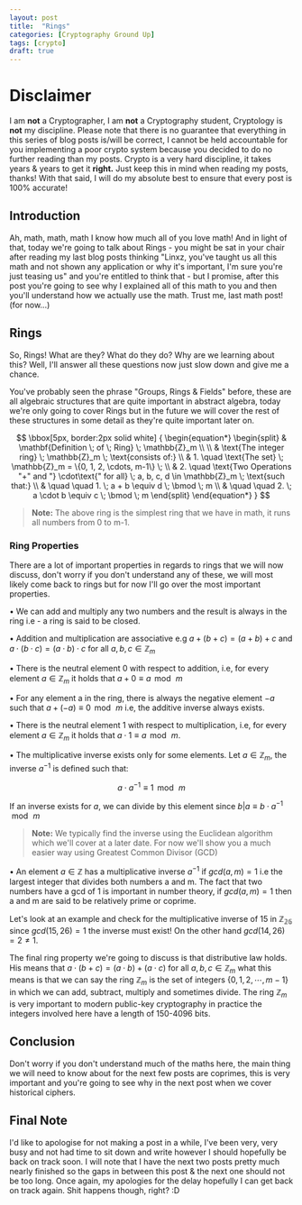 ```yaml
---
layout: post
title:  "Rings"
categories: [Cryptography Ground Up]
tags: [crypto]
draft: true
---
```


# Disclaimer

I am **not** a Cryptographer, I am **not** a Cryptography student, Cryptology is **not** my discipline. Please note that there is no guarantee that everything in this series of blog posts is/will be correct, I cannot be held accountable for you implementing a poor crypto system because you decided to do no further reading than my posts. Crypto is a very hard discipline, it takes years & years to get it **right.** Just keep this in mind when reading my posts, thanks! With that said, I will do my absolute best to ensure that every post is 100% accurate!

## Introduction

Ah, math, math, math I know how much all of you love math! And in light of that, today we're going to talk about Rings - you might be sat in your chair after reading my last blog posts thinking "Linxz, you've taught us all this math and not shown any application or why it's important, I'm sure you're just teasing us" and you're entitled to think that - but I promise, after this post you're going to see why I explained all of this math to you and then you'll understand how we actually use the math. Trust me, last math post! (for now...)

## Rings

So, Rings! What are they? What do they do? Why are we learning about this? Well, I'll answer all these questions now just slow down and give me a chance.

You've probably seen the phrase "Groups, Rings & Fields" before, these are all algebraic structures that are quite important in abstract algebra, today we're only going to cover Rings but in the future we will cover the rest of these structures in some detail as they're quite important later on.

$$ \bbox[5px, border:2px solid white]
{
\begin{equation*}
\begin{split}
& \mathbf{Definition \; of \; Ring} \; \mathbb{Z}_m \\
\\
& \text{The integer ring} \; \mathbb{Z}_m \; \text{consists of:} \\
& 1. \quad \text{The set} \; \mathbb{Z}_m = \{0, 1, 2, \cdots, m-1\} \; \\
& 2. \quad \text{Two Operations "+" and "} \cdot\text{" for all} \; a, b, c, d \in \mathbb{Z}_m \; \text{such that:} \\
& \quad \quad 1. \; a + b \equiv d \; \bmod \; m \\
& \quad \quad 2. \; a \cdot b \equiv c \; \bmod \; m
\end{split}
\end{equation*}
}
$$

 > **Note:** The above ring is the simplest ring that we have in math, it runs all numbers from 0 to m-1.

### Ring Properties

There are a lot of important properties in regards to rings that we will now discuss, don't worry if you don't understand any of these, we will most likely come back to rings but for now I'll go over the most important properties.

$\bullet$ We can add and multiply any two numbers and the result is always in the ring i.e - a ring is said to be closed.

$\bullet$ Addition and multiplication are associative e.g $a + (b + c) = (a + b) + c$ and $a \cdot (b \cdot c) = (a \cdot b) \cdot c$ for all $a, b, c \in \mathbb{Z}_m$

$\bullet$ There is the neutral element 0 with respect to addition, i.e, for every element $a ∈ \mathbb{Z}_m$ it holds that $a + 0 ≡ a \, \bmod \, m$

$\bullet$ For any element a in the ring, there is always the negative element $-a$ such that $a + (-a) ≡ 0 \, \bmod \, m$ i.e, the additive inverse always exists.

$\bullet$ There is the neutral element 1 with respect to multiplication, i.e, for every element $a \in \mathbb{Z}_m$ it holds that $a \cdot 1 ≡ a \, \bmod \, m$.

$\bullet$ The multiplicative inverse exists only for some elements. Let $a \in \mathbb{Z}_m$, the inverse $a^{-1}$ is defined such that:

$$ a \cdot a^{-1} \equiv 1 \, \bmod \, m $$

If an inverse exists for $a$, we can divide by this element since $b|a \equiv b \cdot a^{-1} \, \bmod \, m$

> **Note:** We typically find the inverse using the Euclidean algorithm which we'll cover at a later date. For now we'll show you a much easier way using Greatest Common Divisor (GCD)

$\bullet$ An element $a \in \mathbb{Z}$ has a multiplicative inverse $a^{-1}$ if $gcd(a,m) = 1$ i.e the largest integer that divides both numbers $\text{a}$ and $\text{m}$. The fact that two numbers have a gcd of 1 is important in number theory, if $gcd(a,m) = 1$ then $\text{a}$ and $\text{m}$ are said to be relatively prime or coprime.

Let's look at an example and check for the multiplicative inverse of $15$ in $\mathbb{Z_{26}}$ since $gcd(15, 26) = 1$ the inverse must exist! On the other hand $gcd(14, 26) = 2 \neq 1$.

The final ring property we're going to discuss is that distributive law holds. His means that $a \cdot (b+c) = (a \cdot b) + (a \cdot c)$ for all $a, b,c \in \mathbb{Z}_m$ what this means is that we can say the ring $\mathbb{Z}_m$ is the set of integers $\{0, 1, 2, \cdots, m-1\}$ in which we can add, subtract, multiply and sometimes divide. The ring $\mathbb{Z}_m$ is very important to modern public-key cryptography in practice the integers involved here have a length of 150-4096 bits.

## Conclusion

Don't worry if you don't understand much of the maths here, the main thing we will need to know about for the next few posts are coprimes, this is very important and you're going to see why in the next post when we cover historical ciphers.

## Final Note

I'd like to apologise for not making a post in a while, I've been very, very busy and not had time to sit down and write however I should hopefully be back on track soon. I will note that I have the next two posts pretty much nearly finished so the gaps in between this post & the next one should not be too long. Once again, my apologies for the delay hopefully I can get back on track again. Shit happens though, right? :D
